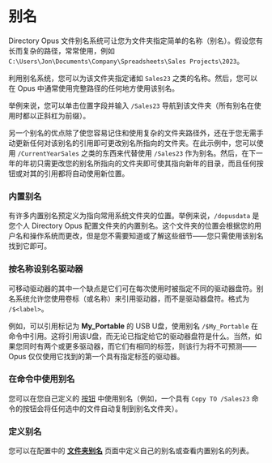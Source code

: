 # 别名

Directory Opus 文件别名系统可让您为文件夹指定简单的名称（别名）。假设您有长而复杂的路径，常常使用，例如 `C:\Users\Jon\Documents\Company\Spreadsheets\Sales Projects\2023`。

利用别名系统，您可以为该文件夹指定诸如 `Sales23` 之类的名称。然后，您可以在 Opus 中通常使用完整路径的任何地方使用该别名。

举例来说，您可以单击位置字段并输入 `/Sales23` 导航到该文件夹（所有别名在使用时都以正斜杠为前缀）。

另一个别名的优点除了使您容易记住和使用复杂的文件夹路径外，还在于您无需手动更新任何对该别名的引用即可更改别名所指向的文件夹。在此示例中，您可以使用 `/CurrentYearSales` 之类的东西来代替使用 `/Sales23` 作为别名。然后，在下一年的年初只需更改您的别名所指向的文件夹即可使其指向新年的目录，而且任何按钮或对其的引用都将自动使用新位置。

### 内置别名

有许多内置别名预定义为指向常用系统文件夹的位置。举例来说，`/dopusdata` 是您个人 Directory Opus 配置文件夹的内置别名。这个文件夹的位置会根据您的用户名和操作系统而更改，但是您不需要知道或了解这些细节——您只需使用该别名找到它即可。

### 按名称设别名驱动器

可移动驱动器的其中一个缺点是它们可在每次使用时被指定不同的驱动器盘符。别名系统允许您使用卷标（或名称）来引用驱动器，而不是驱动器盘符。格式为 `/$<label>`。

例如，可以引用标记为 **My_Portable** 的 USB U盘，使用别名 `/$My_Portable` 在命令中引用。这将引用该U盘，而无论已指定给它的驱动器盘符是什么。当然，如果您同时有两个或更多驱动器，而它们有相同的标签，则该行为将不可预测——Opus 仅仅使用它找到的第一个具有指定标签的驱动器。

### 在命令中使用别名

您可以在您自己定义的 [按钮](/Manual/customize/creating_your_own_buttons/README.zh.md) 中使用别名（例如，一个具有 `Copy TO /Sales23` 命令的按钮会将任何选中的文件自动复制到别名文件夹）。

### 定义别名

您可以在配置中的 **[文件夹别名](/Manual/preferences/preferences_categories/frequently_used_paths/folder_aliases.zh.md)** 页面中定义自己的别名或查看内置别名的列表。